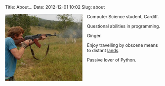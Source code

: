 Title: About...
Date: 2012-12-01 10:02
Slug: about


<img style="float:left; padding-right:15px" src="/static/images/me.jpg" />

Computer Science student, Cardiff.

Questional abilities in programming.

Ginger.

Enjoy travelling by obscene means to distant [lands](http://millsbrothers.co.uk).

Passive lover of Python.



